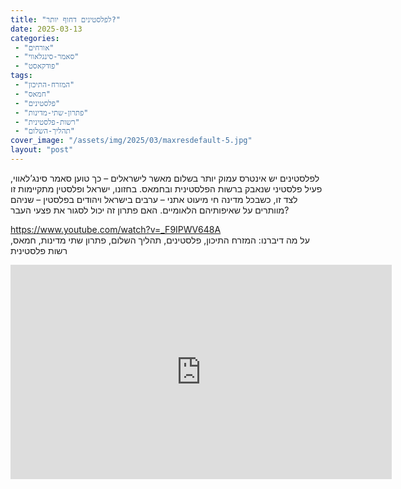 ```yaml
---
title: "לפלסטינים דחוף יותר?"
date: 2025-03-13
categories: 
 - "אורחים"
 - "סאמר-סינגלאווי"
 - "פודקאסט"
tags: 
 - "המזרח-התיכון"
 - "חמאס"
 - "פלסטינים"
 - "פתרון-שתי-מדינות"
 - "רשות-פלסטינית"
 - "תהליך-השלום"
cover_image: "/assets/img/2025/03/maxresdefault-5.jpg"
layout: "post"
---
```


לפלסטינים יש אינטרס עמוק יותר בשלום מאשר לישראלים – כך טוען סאמר סינג’לאווי, פעיל פלסטיני שנאבק ברשות הפלסטינית ובחמאס. בחזונו, ישראל ופלסטין מתקיימות זו לצד זו, כשבכל מדינה חי מיעוט אתני – ערבים בישראל ויהודים בפלסטין – שניהם מוותרים על שאיפותיהם הלאומיים. האם פתרון זה יכול לסגור את פצעי העבר?

<https://www.youtube.com/watch?v=_F9IPWV648A>  
על מה דיברנו: המזרח התיכון, פלסטינים, תהליך השלום, פתרון שתי מדינות, חמאס, רשות פלסטינית

<iframe width="610" height="343" src="https://www.youtube.com/embed/_F9IPWV648A" frameborder="0" allow="accelerometer; autoplay; clipboard-write; encrypted-media; gyroscope; picture-in-picture; web-share" referrerpolicy="strict-origin-when-cross-origin" allowfullscreen></iframe>
